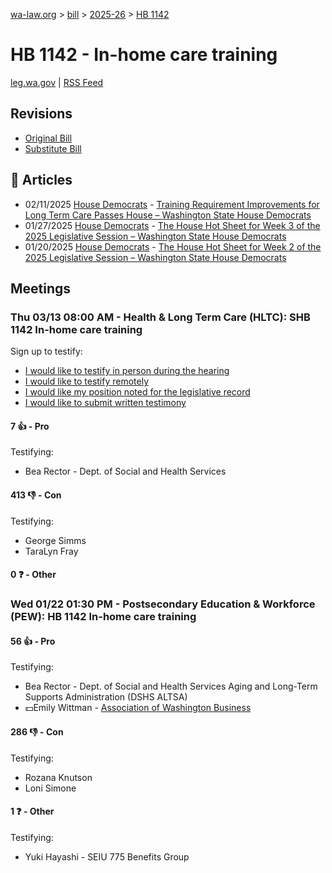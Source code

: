 [wa-law.org](/) > [bill](/bill/) > [2025-26](/bill/2025-26/) > [HB 1142](/bill/2025-26/hb/1142/)

# HB 1142 - In-home care training
[leg.wa.gov](https://app.leg.wa.gov/billsummary?BillNumber=1142&Year=2025&Initiative=false) | [RSS Feed](./rss.xml)

## Revisions
* [Original Bill](1/)
* [Substitute Bill](S/)

## 📰 Articles
* 02/11/2025 [House Democrats](/org/house_democrats/) - [Training Requirement Improvements for Long Term Care Passes House – Washington State House Democrats](https://housedemocrats.wa.gov/blog/2025/02/11/training-requirement-improvements-for-long-term-care-passes-house/#:~:text=House%20Bill%201142)
* 01/27/2025 [House Democrats](/org/house_democrats/) - [The House Hot Sheet for Week 3 of the 2025 Legislative Session – Washington State House Democrats](https://housedemocrats.wa.gov/blog/2025/01/27/the-house-hot-sheet-for-week-3-of-the-2025-legislative-session/#:~:text=HB%201142)
* 01/20/2025 [House Democrats](/org/house_democrats/) - [The House Hot Sheet for Week 2 of the 2025 Legislative Session – Washington State House Democrats](https://housedemocrats.wa.gov/blog/2025/01/20/the-house-hot-sheet-for-week-2-of-the-2025-legislative-session/#:~:text=HB%201142)

## Meetings
### Thu 03/13 08:00 AM - Health & Long Term Care (HLTC): SHB 1142 In-home care training
Sign up to testify:
* [I would like to testify in person during the hearing](https://app.leg.wa.gov/csi/Testifier/Add?chamber=House&mId=32985&aId=165355&caId=26304&tId=1)
* [I would like to testify remotely](https://app.leg.wa.gov/csi/Testifier/Add?chamber=House&mId=32985&aId=165355&caId=26304&tId=2)
* [I would like my position noted for the legislative record](https://app.leg.wa.gov/csi/Testifier/Add?chamber=House&mId=32985&aId=165355&caId=26304&tId=3)
* [I would like to submit written testimony](https://app.leg.wa.gov/csi/Testifier/Add?chamber=House&mId=32985&aId=165355&caId=26304&tId=4)

#### 7 👍 - Pro
Testifying:
* Bea Rector - Dept. of Social and Health Services

#### 413 👎 - Con
Testifying:
* George Simms
* TaraLyn Fray

#### 0 ❓ - Other

### Wed 01/22 01:30 PM - Postsecondary Education & Workforce (PEW): HB 1142 In-home care training
#### 56 👍 - Pro
Testifying:
* Bea Rector - Dept. of Social and Health Services Aging and Long-Term Supports Administration (DSHS ALTSA)
* 💵Emily Wittman - [Association of Washington Business](/org/association_of_washington_business/)

#### 286 👎 - Con
Testifying:
* Rozana Knutson
* Loni Simone

#### 1 ❓ - Other
Testifying:
* Yuki Hayashi - SEIU 775 Benefits Group
